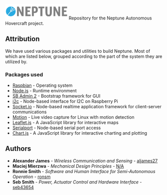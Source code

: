 <img src="/neptune.png" width="200">
Repository for the Neptune Autonomous Hovercraft project.

## Attribution

We have used various packages and utilities to build Neptune. Most of which are listed below, grouped
according to the part of the system they are utilized by.

### Packages used
* [Raspbian](https://www.raspbian.org) - Operating system
* [Node.js](https://nodejs.org/en/) - Runtime environment
* [SB Admin 2](https://startbootstrap.com/template-overviews/sb-admin-2/) - Bootstrap framework for GUI
* [i2c](https://www.npmjs.com/package/i2c) - Node-based interface for I2C on Raspberry Pi
* [Socket.io](http://socket.io/) - Node-based realtime application framework for client-server communications
* [Motion](http://lavrsen.dk/foswiki/bin/view/Motion/WebHome) - Live video capture for Linux with motion detection
* [Leaflet.js](http://leafletjs.com/) - A JavaScript library for interactive maps
* [Serialport](https://www.npmjs.com/package/serialport) - Node-based serial port access
* [Chart.js](http://www.chartjs.org/) - A JavaScript library for interactive charting and plotting

## Authors

* **Alexander James** - *Wireless Communication and Sensing* - [aljames27](https://github.com/Aljames27)
* **Maciej Mierzwa** - *Mechanical Design Principles* - [N/A](https://github.com/404)
* **Ronnie Smith** - *Software and Human Interface for Semi-Autonomous Operation* - [ronsm](https://github.com/ronsm)
* **Seb Smith** - *Power, Actuator Control and Hardware Interface* - [seb43654](https://github.com/seb43654)
